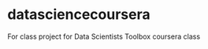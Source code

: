 datasciencecoursera
===================

For class project for Data Scientists Toolbox coursera class
